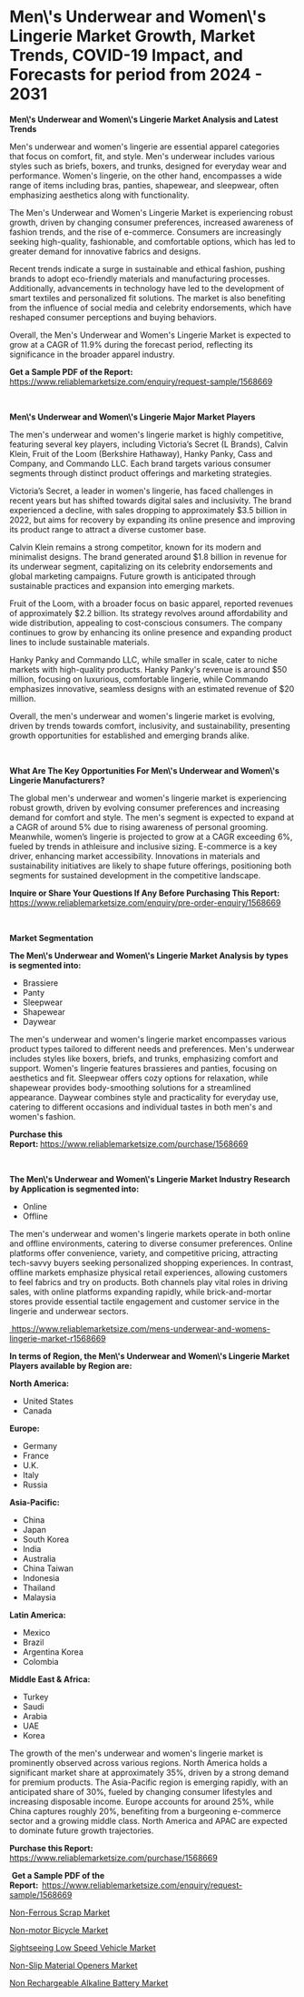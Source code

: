 <p><h1>Men\'s Underwear and Women\'s Lingerie Market Growth, Market Trends, COVID-19 Impact, and Forecasts for period from 2024 - 2031</h1></p><p><strong>Men\'s Underwear and Women\'s Lingerie Market Analysis and Latest Trends</strong></p>
<p><p>Men's underwear and women's lingerie are essential apparel categories that focus on comfort, fit, and style. Men's underwear includes various styles such as briefs, boxers, and trunks, designed for everyday wear and performance. Women's lingerie, on the other hand, encompasses a wide range of items including bras, panties, shapewear, and sleepwear, often emphasizing aesthetics along with functionality.</p><p>The Men's Underwear and Women's Lingerie Market is experiencing robust growth, driven by changing consumer preferences, increased awareness of fashion trends, and the rise of e-commerce. Consumers are increasingly seeking high-quality, fashionable, and comfortable options, which has led to greater demand for innovative fabrics and designs.</p><p>Recent trends indicate a surge in sustainable and ethical fashion, pushing brands to adopt eco-friendly materials and manufacturing processes. Additionally, advancements in technology have led to the development of smart textiles and personalized fit solutions. The market is also benefiting from the influence of social media and celebrity endorsements, which have reshaped consumer perceptions and buying behaviors.</p><p>Overall, the Men's Underwear and Women's Lingerie Market is expected to grow at a CAGR of 11.9% during the forecast period, reflecting its significance in the broader apparel industry.</p></p>
<p><strong>Get a Sample PDF of the Report:&nbsp;</strong> <a href="https://www.reliablemarketsize.com/enquiry/request-sample/1568669?utm_campaign=1737&utm_medium=2&utm_source=Github&utm_content=ia&utm_term=14102024&utm_id=mens-underwear-and-womens-lingerie">https://www.reliablemarketsize.com/enquiry/request-sample/1568669</a></p>
<p>&nbsp;</p>
<p><strong>Men\'s Underwear and Women\'s Lingerie Major Market Players</strong></p>
<p><p>The men's underwear and women's lingerie market is highly competitive, featuring several key players, including Victoria’s Secret (L Brands), Calvin Klein, Fruit of the Loom (Berkshire Hathaway), Hanky Panky, Cass and Company, and Commando LLC. Each brand targets various consumer segments through distinct product offerings and marketing strategies.</p><p>Victoria’s Secret, a leader in women's lingerie, has faced challenges in recent years but has shifted towards digital sales and inclusivity. The brand experienced a decline, with sales dropping to approximately $3.5 billion in 2022, but aims for recovery by expanding its online presence and improving its product range to attract a diverse customer base.</p><p>Calvin Klein remains a strong competitor, known for its modern and minimalist designs. The brand generated around $1.8 billion in revenue for its underwear segment, capitalizing on its celebrity endorsements and global marketing campaigns. Future growth is anticipated through sustainable practices and expansion into emerging markets.</p><p>Fruit of the Loom, with a broader focus on basic apparel, reported revenues of approximately $2.2 billion. Its strategy revolves around affordability and wide distribution, appealing to cost-conscious consumers. The company continues to grow by enhancing its online presence and expanding product lines to include sustainable materials.</p><p>Hanky Panky and Commando LLC, while smaller in scale, cater to niche markets with high-quality products. Hanky Panky's revenue is around $50 million, focusing on luxurious, comfortable lingerie, while Commando emphasizes innovative, seamless designs with an estimated revenue of $20 million.</p><p>Overall, the men's underwear and women's lingerie market is evolving, driven by trends towards comfort, inclusivity, and sustainability, presenting growth opportunities for established and emerging brands alike.</p></p>
<p>&nbsp;</p>
<p><strong>What Are The Key Opportunities For Men\'s Underwear and Women\'s Lingerie Manufacturers?</strong></p>
<p><p>The global men's underwear and women's lingerie market is experiencing robust growth, driven by evolving consumer preferences and increasing demand for comfort and style. The men's segment is expected to expand at a CAGR of around 5% due to rising awareness of personal grooming. Meanwhile, women’s lingerie is projected to grow at a CAGR exceeding 6%, fueled by trends in athleisure and inclusive sizing. E-commerce is a key driver, enhancing market accessibility. Innovations in materials and sustainability initiatives are likely to shape future offerings, positioning both segments for sustained development in the competitive landscape.</p></p>
<p><strong>Inquire or Share Your Questions If Any Before Purchasing This Report:</strong> <a href="https://www.reliablemarketsize.com/enquiry/pre-order-enquiry/1568669?utm_campaign=1737&utm_medium=2&utm_source=Github&utm_content=ia&utm_term=14102024&utm_id=mens-underwear-and-womens-lingerie">https://www.reliablemarketsize.com/enquiry/pre-order-enquiry/1568669</a></p>
<p>&nbsp;</p>
<p><strong>Market Segmentation</strong></p>
<p><strong>The Men\'s Underwear and Women\'s Lingerie Market Analysis by types is segmented into:</strong></p>
<p><ul><li>Brassiere</li><li>Panty</li><li>Sleepwear</li><li>Shapewear</li><li>Daywear</li></ul></p>
<p><p>The men's underwear and women's lingerie market encompasses various product types tailored to different needs and preferences. Men's underwear includes styles like boxers, briefs, and trunks, emphasizing comfort and support. Women's lingerie features brassieres and panties, focusing on aesthetics and fit. Sleepwear offers cozy options for relaxation, while shapewear provides body-smoothing solutions for a streamlined appearance. Daywear combines style and practicality for everyday use, catering to different occasions and individual tastes in both men's and women's fashion.</p></p>
<p><strong>Purchase this Report:&nbsp;</strong><a href="https://www.reliablemarketsize.com/purchase/1568669?utm_campaign=1737&utm_medium=2&utm_source=Github&utm_content=ia&utm_term=14102024&utm_id=mens-underwear-and-womens-lingerie">https://www.reliablemarketsize.com/purchase/1568669</a></p>
<p>&nbsp;</p>
<p><strong>The Men\'s Underwear and Women\'s Lingerie Market Industry Research by Application is segmented into:</strong></p>
<p><ul><li>Online</li><li>Offline</li></ul></p>
<p><p>The men's underwear and women's lingerie markets operate in both online and offline environments, catering to diverse consumer preferences. Online platforms offer convenience, variety, and competitive pricing, attracting tech-savvy buyers seeking personalized shopping experiences. In contrast, offline markets emphasize physical retail experiences, allowing customers to feel fabrics and try on products. Both channels play vital roles in driving sales, with online platforms expanding rapidly, while brick-and-mortar stores provide essential tactile engagement and customer service in the lingerie and underwear sectors.</p></p>
<p><a href="https://www.reliablemarketsize.com/mens-underwear-and-womens-lingerie-market-r1568669?utm_campaign=1737&utm_medium=2&utm_source=Github&utm_content=ia&utm_term=14102024&utm_id=mens-underwear-and-womens-lingerie">&nbsp;https://www.reliablemarketsize.com/mens-underwear-and-womens-lingerie-market-r1568669</a></p>
<p><strong>In terms of Region, the Men\'s Underwear and Women\'s Lingerie Market Players available by Region are:</strong></p>
<p>
    <p> <strong> North America: </strong>
        <ul>
            <li>United States</li>
            <li>Canada</li>
        </ul>
        </p> 
    <p> <strong> Europe: </strong>
        <ul>
            <li>Germany</li>
            <li>France</li>
            <li>U.K.</li>
            <li>Italy</li>
            <li>Russia</li>
        </ul>
        </p> 
    <p> <strong> Asia-Pacific: </strong>
        <ul>
            <li>China</li>
            <li>Japan</li>
            <li>South Korea</li>
            <li>India</li>
            <li>Australia</li>
            <li>China Taiwan</li>
            <li>Indonesia</li>
            <li>Thailand</li>
            <li>Malaysia</li>
        </ul>
        </p> 
    <p> <strong> Latin America: </strong>
        <ul>
            <li>Mexico</li>
            <li>Brazil</li>
            <li>Argentina Korea</li>
            <li>Colombia</li>
        </ul>
        </p> 
    <p> <strong> Middle East & Africa: </strong>
        <ul>
            <li>Turkey</li>
            <li>Saudi</li>
            <li>Arabia</li>
            <li>UAE</li>
            <li>Korea</li>
        </ul>
    </p>
    </p>
<p><p>The growth of the men's underwear and women's lingerie market is prominently observed across various regions. North America holds a significant market share at approximately 35%, driven by a strong demand for premium products. The Asia-Pacific region is emerging rapidly, with an anticipated share of 30%, fueled by changing consumer lifestyles and increasing disposable income. Europe accounts for around 25%, while China captures roughly 20%, benefiting from a burgeoning e-commerce sector and a growing middle class. North America and APAC are expected to dominate future growth trajectories.</p></p>
<p><strong>Purchase this Report: </strong><a href="https://www.reliablemarketsize.com/purchase/1568669?utm_campaign=1737&utm_medium=2&utm_source=Github&utm_content=ia&utm_term=14102024&utm_id=mens-underwear-and-womens-lingerie">https://www.reliablemarketsize.com/purchase/1568669</a></p>
<p>&nbsp;<strong>Get a Sample PDF of the Report:&nbsp;&nbsp;</strong><a href="https://www.reliablemarketsize.com/enquiry/request-sample/1568669?utm_campaign=1737&utm_medium=2&utm_source=Github&utm_content=ia&utm_term=14102024&utm_id=mens-underwear-and-womens-lingerie">https://www.reliablemarketsize.com/enquiry/request-sample/1568669</a></p>
<p><strong></strong></p>
<p><p><a href="https://www.linkedin.com/pulse/non-ferrous-scrap-market-research-report-exploring-size-revenue-ladee?trk=public_post_embed_feed-article-content&utm_campaign=1737&utm_medium=2&utm_source=Github&utm_content=ia&utm_term=14102024&utm_id=mens-underwear-and-womens-lingerie">Non-Ferrous Scrap Market</a></p><p><a href="https://www.linkedin.com/pulse/non-motor-bicycle-industry-sector-new-technologies-market-tzdee?trk=public_post_embed_feed-article-content&utm_campaign=1737&utm_medium=2&utm_source=Github&utm_content=ia&utm_term=14102024&utm_id=mens-underwear-and-womens-lingerie">Non-motor Bicycle Market</a></p><p><a href="https://github.com/MariaWashington76/Market-Research-Report-List-1/blob/main/sightseeing-low-speed-vehicle-market.md?utm_campaign=1737&utm_medium=2&utm_source=Github&utm_content=ia&utm_term=14102024&utm_id=mens-underwear-and-womens-lingerie">Sightseeing Low Speed Vehicle Market</a></p><p><a href="https://www.linkedin.com/pulse/non-slip-material-openers-market-pulse-44-expansion-blueprint-wcvce?trk=public_post_embed_feed-article-content&utm_campaign=1737&utm_medium=2&utm_source=Github&utm_content=ia&utm_term=14102024&utm_id=mens-underwear-and-womens-lingerie">Non-Slip Material Openers Market</a></p><p><a href="https://www.linkedin.com/pulse/regulatory-landscape-its-influence-global-non-rechargeable-alkaline-uf2ve?trk=public_post_embed_feed-article-content&utm_campaign=1737&utm_medium=2&utm_source=Github&utm_content=ia&utm_term=14102024&utm_id=mens-underwear-and-womens-lingerie">Non Rechargeable Alkaline Battery Market</a></p></p>